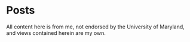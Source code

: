 # Posts

All content here is from me, not endorsed by the University of Maryland, and views contained herein are my own.

